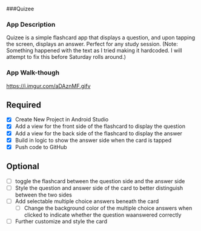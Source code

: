 ###Quizee

### App Description
Quizee is a simple flashcard app that displays a question, and upon tapping the screen, displays an answer. Perfect for any study session. (Note: Something happened with the text as I tried making it hardcoded. I will attempt to fix this before Saturday rolls around.)

### App Walk-though
https://i.imgur.com/aDAznMF.gifv


## Required
- [x] Create New Project in Android Studio
- [x] Add a view for the front side of the flashcard to display the question
- [x] Add a view for the back side of the flashcard to display the answer
- [x] Build in logic to show the answer side when the card is tapped
- [x] Push code to GitHub
## Optional
- [ ] toggle the flashcard between the question side and the answer side
- [ ] Style the question and answer side of the card to better distinguish between the two sides
- [ ] Add selectable multiple choice answers beneath the card
   - [ ] Change the background color of the multiple choice answers when clicked to indicate whether the question waanswered correctly
- [ ] Further customize and style the card
